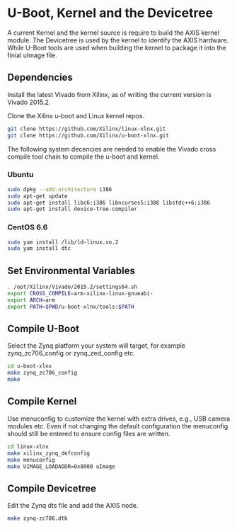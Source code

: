# U-Boot, Kernel and the Devicetree

A current Kernel and the kernel source is require to build the AXIS kernel
module. The Devicetree is used by the kernel to identify the AXIS hardware.
While U-Boot tools are used when building the kernel to package it into the
finial uImage file.


## Dependencies

Install the latest Vivado from Xilinx, as of writing the current version is
Vivado 2015.2.

Clone the Xilinx u-boot and Linux kernel repos.

```bash
git clone https://github.com/Xilinx/linux-xlnx.git
git clone https://github.com/Xilinx/u-boot-xlnx.git
```

The following system decencies are needed to enable the Vivado cross compile
tool chain to compile the u-boot and kernel.


### Ubuntu

```bash
sudo dpkg --add-architecture i386
sudo apt-get update
sudo apt-get install libc6:i386 libncurses5:i386 libstdc++6:i386
sudo apt-get install device-tree-compiler
```

### CentOS 6.6

```bash
sudo yum install /lib/ld-linux.so.2
sudo yum install dtc
```


## Set Environmental Variables

```bash
. /opt/Xilinx/Vivado/2015.2/settings64.sh
export CROSS_COMPILE=arm-xilinx-linux-gnueabi-
export ARCH=arm
export PATH=$PWD/u-boot-xlnx/tools:$PATH
```


## Compile U-Boot

Select the Zynq platform your system will target, for example zynq_zc706_config
or zynq_zed_config etc.


```bash
cd u-boot-xlnx
make zynq_zc706_config
make
```


## Compile Kernel

Use menuconfig to customize the kernel with extra drives, e.g., USB camera
modules etc. Even if not changing the default configuration the menuconfig
should still be entered to ensure config files are written.

```bash
cd linux-xlnx
make xilinx_zynq_defconfig
make menuconfig
make UIMAGE_LOADADDR=0x8000 uImage
```


## Compile Devicetree

Edit the Zynq dts file and add the AXIS node.

```bash
make zynq-zc706.dtb
```
